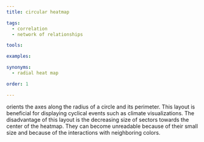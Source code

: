 ```yaml
---
title: circular heatmap

tags:
  - correlation
  - network of relationships

tools:

examples:

synonyms:
  - radial heat map

order: 1

---
```


orients the axes along the radius of a circle and its perimeter. This layout is beneficial for displaying cyclical events such as climate visualizations. The disadvantage of this layout is the decreasing size of sectors towards the center of the heatmap. They can become unreadable because of their small size and because of the interactions with neighboring colors.

<!--more-->
